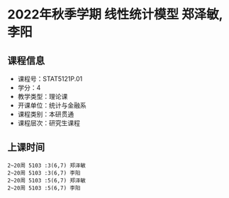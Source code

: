 # 2022年秋季学期 线性统计模型 郑泽敏, 李阳






## 课程信息

- 课程号：STAT5121P.01
- 学分：4
- 教学类型：理论课
- 开课单位：统计与金融系
- 课程类别：本研贯通
- 课程层次：研究生课程

## 上课时间

```
2~20周 5103 :3(6,7) 郑泽敏
2~20周 5103 :3(6,7) 李阳
2~20周 5103 :5(6,7) 郑泽敏
2~20周 5103 :5(6,7) 李阳
```

